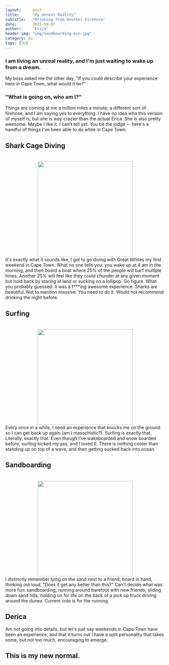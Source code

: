 ```yaml
---
layout:     post
title:      "My Unreal Reality"
subtitle:   "Drinking from Another Firehose"
date:       2015-06-07
author:     "Erica"
header-img: "img/sandboarding-min.jpg"
category: du
tags: [du]
---
```


<h3 class="section-heading">I am living an unreal reality, and I'm just waiting to wake up from a dream.</h3>

My boss asked me the other day, "If you could describe your experience here in Cape Town, what would it be?"

<h3>"What is going on, who am I?"</h3>

Things are coming at me a million miles a minute, a different sort of firehose, and I am saying yes to everything. I have no idea who this version of myself is, but she is way crazier than the actual Erica. She is also pretty awesome. Maybe I like it. I can't tell yet. You be the judge -- here's a handful of things I've been able to do while in Cape Town.

<h2 class="secion-heading">Shark Cage Diving</h2>
<center><img src="{{site.url}}/img/shark.jpg" height="300px" width="300px" style="padding-top:20px"/></center>
It's exactly what it sounds like, I got to go diving with Great Whites my first weekend in Cape Town. What no one tells you: you wake up at 4 am in the morning, and then board a boat where 25% of the people will barf multiple times. Another 25% will feel like they could chunder at any given moment but hold back by staring at land or sucking on a lollipop. Go figure. What you probably guessed: it was a f***ing awesome experience. Sharks are beautiful. Not to mention massive. You need to do it. Would not recommend drinking the night before.

<h2 class="secion-heading">Surfing</h2>
<center><img src="{{site.url}}/img/surfing.jpg" height="300px" width="300px" style="padding-top:20px"/></center>
Every once in a while, I need an experience that knocks me on the ground so I can get back up again (am I masochistic?). Surfing is exactly that. Literally, exactly that. Even though I've wakeboarded and snow boarded before, surfing kicked my ass, and I loved it. There is nothing cooler than standing up on top of a wave, and then getting sucked back into ocean.

<h2 class="secion-heading">Sandboarding</h2>
<center><img src="{{site.url}}/img/sand-min.jpg" height="300px" width="300px" style="padding-top:20px"/></center>
I distinctly remember lying on the sand next to a friend, board in hand, thinking out loud, "Does it get any better than this?" Can't decide what was more fun: sandboarding, running around barefoot with new friends, sliding down sand hills, holding on for life on the back of a pick up truck driving around the dunes. Current vote is for the running.

<h2 class="secion-heading">Derica</h2>
Am not going into details, but let's just say weekends in Cape Town have been an experience, and that it turns out I have a split personality that takes some, but not too much, encouraging to emerge.

<h2>This is my new normal.</h2>